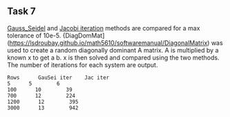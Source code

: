 ## Task 7

[Gauss_Seidel](https://lsdroubay.github.io/math5610/softwaremanual/GauessSeidel) and [Jacobi iteration](https://lsdroubay.github.io/math5610/softwaremanual/JacobiIteration) methods are compared
for a max tolerance of 10e-5. {DiagDomMat](https://lsdroubay.github.io/math5610/softwaremanual/DiagonalMatrix) was used to create a random diagonally dominant A matrix. A is multiplied by a known x
to get a b. x is then solved and compared using the two methods. The number of iterations for each system are output.

```
Rows      GauSei iter    Jac iter
5      5        6
100      10        39
700      12        224
1200      12        395
3000      13        942
```
